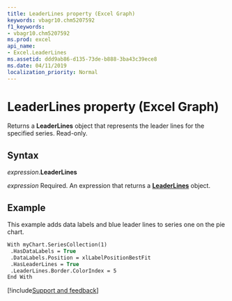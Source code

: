 ```yaml
---
title: LeaderLines property (Excel Graph)
keywords: vbagr10.chm5207592
f1_keywords:
- vbagr10.chm5207592
ms.prod: excel
api_name:
- Excel.LeaderLines
ms.assetid: ddd9ab86-d135-73de-b888-3ba43c39ece8
ms.date: 04/11/2019
localization_priority: Normal
---
```



# LeaderLines property (Excel Graph)

Returns a **LeaderLines** object that represents the leader lines for the specified series. Read-only.

## Syntax

_expression_.**LeaderLines**

_expression_ Required. An expression that returns a **[LeaderLines](excel.leaderlines-graph-object.md)** object.

## Example

This example adds data labels and blue leader lines to series one on the pie chart.

```vb
With myChart.SeriesCollection(1) 
 .HasDataLabels = True 
 .DataLabels.Position = xlLabelPositionBestFit 
 .HasLeaderLines = True 
 .LeaderLines.Border.ColorIndex = 5 
End With
```

[!include[Support and feedback](~/includes/feedback-boilerplate.md)]